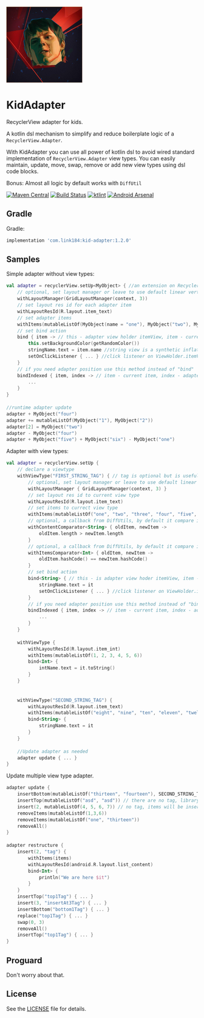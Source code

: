 
![logo](https://github.com/Link184/KidAdapter/blob/master/logo.png)

# KidAdapter
RecyclerView adapter for kids.

A kotlin dsl mechanism to simplify and reduce boilerplate logic of a `RecyclerView.Adapter`. 

With KidAdapter you can use all power of kotlin dsl to avoid wired standard implementation of `RecyclerView.Adapter` 
view types. You can easily maintain, update, move, swap, remove or add new view types using dsl code blocks. 

Bonus: Almost all logic by default works with `DiffUtil`

[![Maven Central](https://maven-badges.herokuapp.com/maven-central/com.link184/kid-adapter/badge.svg)](https://maven-badges.herokuapp.com/maven-central/com.link184/kid-adapter)
[![Build Status](https://travis-ci.com/Link184/KidAdapter.svg?branch=master)](https://travis-ci.com/Link184/KidAdapter)
[![ktlint](https://img.shields.io/badge/code%20style-%E2%9D%A4-FF4081.svg)](https://ktlint.github.io/)
[![Android Arsenal](https://img.shields.io/badge/Android%20Arsenal-KidAdapter-brightgreen.svg?style=flat)](https://android-arsenal.com/details/1/7397)


Gradle
--------

Gradle:

```gradle
implementation 'com.link184:kid-adapter:1.2.0'
```

Samples
-----

Simple adapter without view types:
```kotlin
val adapter = recyclerView.setUp<MyObject> { //an extension on RecyclerView which return a instance of adapter
    // optional, set layout manager or leave to use default linear vertical
    withLayoutManager(GridLayoutManager(context, 3)) 
    // set layout res id for each adapter item
    withLayoutResId(R.layout.item_text) 
    // set adapter items
    withItems(mutableListOf(MyObject(name = "one"), MyObject("two"), MyObject("three")))
    // set bind action
    bind { item -> // this - adapter view holder itemView, item - current item
        this.setBackgroundColor(getRandomColor())
        stringName.text = item.name //string view is a synthetic inflated view from bind function context 
        setOnClickListener { ... } //click listener on ViewHolder.itemView
    }
    // if you need adapter position use this method instead of "bind"
    bindIndexed { item, index -> // item - current item, index - adapterPosition
        ...
    }
}

//runtime adapter update
adapter + MyObject("four")
adapter += mutableListOf(MyObject("1"), MyObject("2"))
adapter[2] = MyObject("two")
adapter - MyObject("four")
adapter + MyObject("five") + MyObject("six") - MyObject("one")
```

Adapter with view types:
```kotlin
val adapter = recyclerView.setUp {
    // declare a viewtype
    withViewType("FIRST_STRING_TAG") { // tag is optional but is useful for future updates when you have multiple view typs with the same item types
        // optional, set layout manager or leave to use default linear vertical
        withLayoutManager { GridLayoutManager(context, 3) }
        // set layout res id to current view type
        withLayoutResId(R.layout.item_text)
        // set items to currect view type
        withItems(mutableListOf("one", "two", "three", "four", "five", "six", "seven"))
        // optional, a callback from DiffUtils, by default it compare items with equals() method, set it if you need a custom behavior
        withContentComparator<String> { oldItem, newItem ->
            oldItem.length > newItem.length
        }
        // optional, a callback from DiffUtils, by default it compare items with equals() method, set it if you need a custom behavior
        withItemsComparator<Int> { oldItem, newItem -> 
            oldItem.hashCode() == newItem.hashCode()
        }
        // set bind action
        bind<String> { // this - is adapter view hoder itemView, item - current item
            stringName.text = it
            setOnClickListener { ... } //click listener on ViewHolder.itemView
        }
        // if you need adapter position use this method instead of "bind"
        bindIndexed { item, index -> // item - current item, index - adapterPosition
            ...
        }
    }

    withViewType {
        withLayoutResId(R.layout.item_int)
        withItems(mutableListOf(1, 2, 3, 4, 5, 6))
        bind<Int> {
            intName.text = it.toString()
        }
    }


    withViewType("SECOND_STRING_TAG") {
        withLayoutResId(R.layout.item_text)
        withItems(mutableListOf("eight", "nine", "ten", "eleven", "twelve"))
        bind<String> {
            stringName.text = it
        }
    }
    
    //Update adapter as needed
    adapter update { ... }
}
```

Update multiple view type adapter.

```kotlin
adapter update {
    insertBottom(mutableListOf("thirteen", "fourteen"), SECOND_STRING_TAG)
    insertTop(mutableListOf("asd", "asd")) // there are no tag, library automatically detect and insert items on first list of strings
    insert(2, mutableListOf(4, 5, 6, 7)) // no tag, items will be inserted in first list of integers
    removeItems(mutableListOf(1,3,6))
    removeItems(mutableListOf("one", "thirteen"))
    removeAll()
}

adapter restructure {
    insert(2, "tag") {
        withItems(items)
        withLayoutResId(android.R.layout.list_content)
        bind<Int> {
            println("We are here $it")
        }
    }
    insertTop("top1Tag") { ... }
    insert(3, "insertAt3Tag") { ... }
    insertBottom("bottom1Tag") { ... }
    replace("top1Tag") { ... }
    swap(0, 3)
    removeAll()
    insertTop("top1Tag") { ... }
}
```

Proguard
-------
Don't worry about that.

License
-------
See the [LICENSE][1] file for details.

[1]: https://github.com/Link184/KidAdapter/blob/master/LICENSE